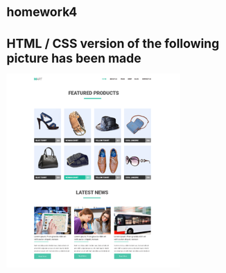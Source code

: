 # homework4
<h1>HTML / CSS version of the following picture has been made </h1>
<img src="img/task.png" width="400">
